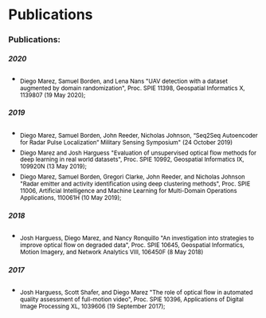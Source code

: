 # Publications


<style>
a:link {
  color: black;
  background-color: transparent;
  text-decoration: none;
}
</style>

### Publications:

##### 2020

* <sub> [Diego Marez, Samuel Borden, and Lena Nans "UAV detection with a dataset augmented by domain randomization", Proc. SPIE 11398, Geospatial Informatics X, 1139807 (19 May 2020);](https://doi.org/10.1117/12.2558864)</sub>

##### 2019
* <sub> [Diego Marez, Samuel Borden, John Reeder, Nicholas Johnson, “Seq2Seq Autoencoder for Radar Pulse Localization” Military Sensing Symposium" (24 October 2019)](https://mssconferences.org/)</sub>
* <sub> [Diego Marez and Josh Harguess "Evaluation of unsupervised optical flow methods for deep learning in real world datasets", Proc. SPIE 10992, Geospatial Informatics IX, 109920N (13 May 2019);](https://doi.org/10.1117/12.2519228)</sub>
* <sub>[Diego Marez, Samuel Borden, Gregori Clarke, John Reeder, and Nicholas Johnson "Radar emitter and activity identification using deep clustering methods", Proc. SPIE 11006, Artificial Intelligence and Machine Learning for Multi-Domain Operations Applications, 110061H (10 May 2019);](https://doi.org/10.1117/12.2517864)</sub>

##### 2018

* <sub> [Josh Harguess, Diego Marez, and Nancy Ronquillo "An investigation into strategies to improve optical flow on degraded data", Proc. SPIE 10645, Geospatial Informatics, Motion Imagery, and Network Analytics VIII, 106450F (8 May 2018)](https://doi.org/10.1117/12.2305295)</sub>

##### 2017

* <sub> [Josh Harguess, Scott Shafer, and Diego Marez "The role of optical flow in automated quality assessment of full-motion video", Proc. SPIE 10396, Applications of Digital Image Processing XL, 1039606 (19 September 2017);](https://doi.org/10.1117/12.2275392) </sub>

